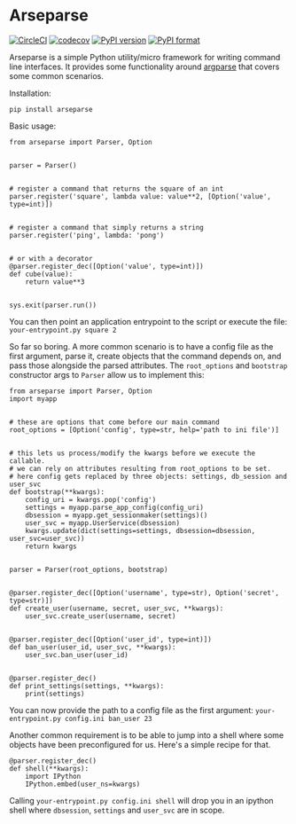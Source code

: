 # Arseparse
[![CircleCI](https://img.shields.io/circleci/project/github/sgarcez/arseparse/master.svg)](https://circleci.com/gh/sgarcez/arseparse) [![codecov](https://img.shields.io/codecov/c/github/sgarcez/arseparse.svg)](https://codecov.io/gh/sgarcez/arseparse/) [![PyPI version](https://badge.fury.io/py/arseparse.svg)](https://pypi.python.org/pypi/arseparse) [![PyPI format](https://img.shields.io/pypi/format/arseparse.svg)](https://pypi.python.org/pypi/arseparse)


Arseparse is a simple Python utility/micro framework for writing command line interfaces. It provides some functionality around [argparse](https://docs.python.org/3/library/argparse.html) that covers some common scenarios.

Installation:
```
pip install arseparse
```

Basic usage:
```
from arseparse import Parser, Option


parser = Parser()


# register a command that returns the square of an int
parser.register('square', lambda value: value**2, [Option('value', type=int)])


# register a command that simply returns a string
parser.register('ping', lambda: 'pong')


# or with a decorator
@parser.register_dec([Option('value', type=int)])
def cube(value):
    return value**3


sys.exit(parser.run())
```
You can then point an application entrypoint to the script or execute the file: `your-entrypoint.py square 2`

So far so boring. A more common scenario is to have a config file as the first argument, parse it, create objects that the command depends on, and pass those alongside the parsed attributes.
The `root_options` and `bootstrap` constructor args to `Parser` allow us to implement this:
```
from arseparse import Parser, Option
import myapp


# these are options that come before our main command
root_options = [Option('config', type=str, help='path to ini file')]


# this lets us process/modify the kwargs before we execute the callable.
# we can rely on attributes resulting from root_options to be set.
# here config gets replaced by three objects: settings, db_session and user_svc
def bootstrap(**kwargs):
    config_uri = kwargs.pop('config')
    settings = myapp.parse_app_config(config_uri)
    dbsession = myapp.get_sessionmaker(settings)()
    user_svc = myapp.UserService(dbsession)
    kwargs.update(dict(settings=settings, dbsession=dbsession, user_svc=user_svc))
    return kwargs


parser = Parser(root_options, bootstrap)


@parser.register_dec([Option('username', type=str), Option('secret', type=str)])
def create_user(username, secret, user_svc, **kwargs):
    user_svc.create_user(username, secret)
    
 
@parser.register_dec([Option('user_id', type=int)])
def ban_user(user_id, user_svc, **kwargs):
    user_svc.ban_user(user_id)


@parser.register_dec()
def print_settings(settings, **kwargs):
    print(settings)

```
You can now provide the path to a config file as the first argument: `your-entrypoint.py config.ini ban_user 23`

Another common requirement is to be able to jump into a shell where some objects have been preconfigured for us.
Here's a simple recipe for that.

```
@parser.register_dec()
def shell(**kwargs):
    import IPython
    IPython.embed(user_ns=kwargs)

```

Calling `your-entrypoint.py config.ini shell` will drop you in an ipython shell where `dbsession`, `settings` and `user_svc` are in scope.
